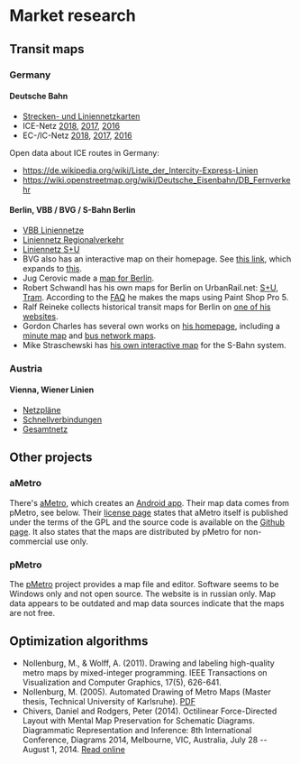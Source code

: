 # Market research

## Transit maps

### Germany

#### Deutsche Bahn

* [Strecken- und Liniennetzkarten](https://www.bahn.de/p/view/service/fahrplaene/streckennetz.shtml)
* ICE-Netz
  [2018](https://www.bahn.de/p/view/mdb/bahnintern/fahrplan_und_buchung/reiseauskunftsmedien/fahrplanmedien-download/mdb_263334_ice_liniennetz_v2_2018.pdf),
  [2017](https://www.bahn.de/p/view/mdb/bahnintern/fahrplan_und_buchung/reiseauskunftsmedien/fahrplanmedien-download/2017/mdb_241654_ice_liniennetz_2017_v2.pdf),
  [2016](https://www.bahn.de/p/view/mdb/bahnintern/fahrplan_und_buchung/reiseauskunftsmedien/fahrplanmedien-download/2016/mdb_228121_583_ice_liniennetz_2016_v2.pdf)
* EC-/IC-Netz
  [2018](https://www.bahn.de/p/view/mdb/bahnintern/fahrplan_und_buchung/reiseauskunftsmedien/fahrplanmedien-download/mdb_263335_icec_liniennetz_2018.pdf),
  [2017](https://www.bahn.de/p/view/mdb/bahnintern/fahrplan_und_buchung/reiseauskunftsmedien/fahrplanmedien-download/2017/mdb_241655_icec_liniennetz_2017-v3.pdf),
  [2016](https://www.bahn.de/p/view/mdb/bahnintern/fahrplan_und_buchung/reiseauskunftsmedien/fahrplanmedien-download/2016/mdb_228122_583_icec_liniennetz_2016_v3.pdf)

Open data about ICE routes in Germany:
* <https://de.wikipedia.org/wiki/Liste_der_Intercity-Express-Linien>
* <https://wiki.openstreetmap.org/wiki/Deutsche_Eisenbahn/DB_Fernverkehr>

#### Berlin, VBB / BVG / S-Bahn Berlin

* [VBB Liniennetze](http://www.vbb.de/de/article/fahrplan/liniennetze/liniennetze/897.html)
* [Liniennetz Regionalverkehr](http://images.vbb.de/assets/downloads/file/475128.pdf)
* [Liniennetz S+U](http://images.vbb.de/assets/downloads/file/277042.pdf)
* BVG also has an interactive map on their homepage. See
  [this link](https://www.bvg.de/de/Fahrinfo/Liniennetz),
  which expands to
  [this](https://fahrinfo.bvg.de/Fahrinfo/bin/query.bin/dn?ujm=1&MapLayer=NETWORK).
* Jug Cerovic made a [map for Berlin](http://www.inat.fr/metro/berlin/).
* Robert Schwandl has his own maps for Berlin on UrbanRail.net:
  [S+U](http://www.urbanrail.net/eu/de/b/berlin.htm),
  [Tram](http://www.urbanrail.net/eu/de/b/tram/berlin-tram.htm).
  According to the [FAQ](http://www.urbanrail.net/about.htm) he makes the maps using Paint Shop Pro 5.
* Ralf Reineke collects historical transit maps for Berlin on
  [one of his websites](http://hauptstrasse83f.de/liniennetz/alte-netzspinnen/).
* Gordon Charles has several own works on
  [his homepage](http://www.berlinfahrplan.de/), including a
  [minute map](http://www.berlinfahrplan.de/minnetz.htm)
  and [bus network maps](http://www.berlinfahrplan.de/busnetz.htm).
* Mike Straschewski has
  [his own interactive map](http://www.stadtschnellbahn-berlin.de/strecken/index.php)
  for the S-Bahn system.

### Austria

#### Vienna, Wiener Linien

* [Netzpläne](https://www.wienerlinien.at/eportal3/ep/channelView.do/pageTypeId/66526/channelId/-47187)
* [Schnellverbindungen](https://www.wienerlinien.at/media/files/2017/svp-2017_217934.pdf)
* [Gesamtnetz](https://www.wienerlinien.at/media/files/2017/gesamtnetzplan-wien_220628.pdf)

## Other projects

### aMetro

There's [aMetro](http://www.ametro.org), which creates an
[Android app](https://play.google.com/store/apps/details?id=org.ametro).
Their map data comes from pMetro, see below.
Their [license page](http://www.ametro.org/license) states that aMetro
itself is published under the terms of the GPL and the source code is
available on the [Github page](https://github.com/RomanGolovanov/ametro).
It also states that the maps are distributed by pMetro for non-commercial
use only.

### pMetro

The [pMetro](http://pmetro.su) project provides a map file and editor.
Software seems to be Windows only and not open source. The website is in
russian only. Map data appears to be outdated and map data sources indicate
that the maps are not free.

## Optimization algorithms

* Nollenburg, M., & Wolff, A. (2011). Drawing and labeling high-quality metro maps
  by mixed-integer programming. IEEE Transactions on Visualization and Computer
  Graphics, 17(5), 626-641.
* Nollenburg, M. (2005). Automated Drawing of Metro Maps (Master thesis, Technical
  University of Karlsruhe). [PDF](http://i11www.iti.kit.edu/extra/publications/n-admm-05da.pdf)
* Chivers, Daniel and Rodgers, Peter (2014). Octilinear Force-Directed Layout
  with Mental Map Preservation for Schematic Diagrams. Diagrammatic
  Representation and Inference: 8th International Conference, Diagrams 2014,
  Melbourne, VIC, Australia, July 28 -- August 1, 2014.
  [Read online](https://www.researchgate.net/profile/Daniel_Chivers2/publication/265021245_Octilinear_Force-Directed_Layout_with_Mental_Map_Preservation_for_Schematic_Diagrams/links/53fc7c1c0cf2dca8ffff25ff.pdf)
